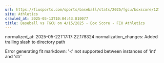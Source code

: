 ```yaml
---
url: https://fiusports.com/sports/baseball/stats/2025/fgcu/boxscore/12761/
site: Athletics
crawled_at: 2025-05-13T10:04:43.810077
title: Baseball vs FGCU on 4/15/2025 - Box Score - FIU Athletics
---
```

normalized_at: 2025-05-22T17:17:22.178324
normalization_changes: Added trailing slash to directory path

Error generating fit markdown: '<' not supported between instances of 'int' and 'str'